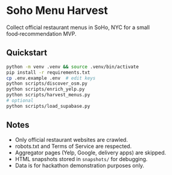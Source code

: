 # Soho Menu Harvest

Collect official restaurant menus in SoHo, NYC for a small food‑recommendation MVP.

## Quickstart

```bash
python -m venv .venv && source .venv/bin/activate
pip install -r requirements.txt
cp .env.example .env  # edit keys
python scripts/discover_osm.py
python scripts/enrich_yelp.py
python scripts/harvest_menus.py
# optional
python scripts/load_supabase.py
```

## Notes
- Only official restaurant websites are crawled.
- robots.txt and Terms of Service are respected.
- Aggregator pages (Yelp, Google, delivery apps) are skipped.
- HTML snapshots stored in `snapshots/` for debugging.
- Data is for hackathon demonstration purposes only.
